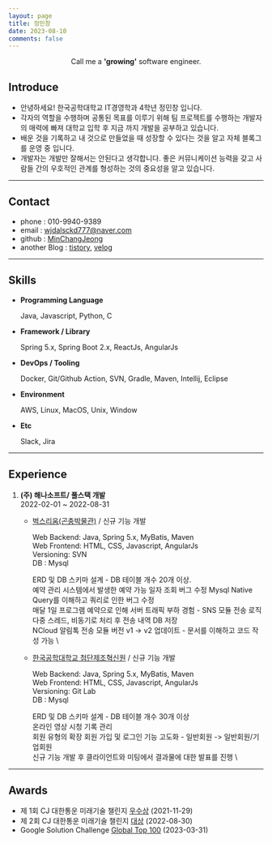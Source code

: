 ```yaml
---
layout: page
title: 정민창
date: 2023-08-10
comments: false
---
```

    
<center>Call me a <b>'growing'</b> software engineer.</center>

## Introduce

- 안녕하세요! 한국공학대학교 IT경영학과 4학년 정민창 입니다.
- 각자의 역할을 수행하며 공통된 목표를 이루기 위해 팀 프로젝트를 수행하는 개발자의 매력에 빠져 대학교 입학 후 지금 까지 개발을 공부하고 있습니다.
- 배운 것을 기록하고 내 것으로 만들었을 때 성장할 수 있다는 것을 알고 자체 블록그를 운영 중 입니다.
- 개발자는 개발만 잘해서는 안된다고 생각합니다. 좋은 커뮤니케이션 능력을 갖고 사람들 간의 우호적인 관계를 형성하는 것의 중요성을 알고 있습니다.


---

## Contact
* phone : 010-9940-9389
* email : wjdalsckd777@naver.com
* github : <a href="https://github.com/MinChangJeong">MinChangJeong</a>
* another Blog : <a href="https://jminc00.tistory.com">tistory</a>, <a href="https://velog.io/@wjdalsckd45">velog</a>  


---- 


## Skills

* **Programming Language**
    
    Java, Javascript, Python, C

* **Framework / Library**
    
    Spring 5.x, Spring Boot 2.x, ReactJs, AngularJs

* **DevOps / Tooling**
     
    Docker, Git/Github Action, SVN, Gradle, Maven, Intellij, Eclipse

* **Environment**
    
    AWS, Linux, MacOS, Unix, Window

* **Etc**
    
    Slack, Jira

----

## Experience

1. **(주) 해나소프트/ 풀스택 개발** \
    2022-02-01 ~ 2022-08-31

    * <a href="https://bugsrium.siheung.go.kr/">벅스리움(곤충박물관)</a> / 신규 기능 개발

        Web Backend: Java, Spring 5.x, MyBatis, Maven \
        Web Frontend: HTML, CSS, Javascript, AngularJs \
        Versioning: SVN \
        DB : Mysql

        ERD 및 DB 스키마 설계 - DB 테이블 개수 20개 이상. \
        예약 관리 시스템에서 발생한 예약 가능 일자 조회 버그 수정 
        Mysql Native Query를 이해하고 쿼리로 인한 버그 수정 \
        매달 1일 프로그램 예약으로 인해 서버 트래픽 부하 경험 - SNS
        모듈 전송 로직 다중 스레드, 비동기로 처리 후 전송 내역 DB 저장 \
        NCloud 알림톡 전송 모듈 버전 v1 -> v2 업데이트 - 문서를 
        이해하고 코드 작성 가능 \

    * <a href="https://amic.tukorea.ac.kr/">한국공학대학교 첨단제조혁신원</a> / 신규 기능 개발

        Web Backend: Java, Spring 5.x, MyBatis, Maven \
        Web Frontend: HTML, CSS, Javascript, AngularJs \
        Versioning: Git Lab \
        DB : Mysql

        ERD 및 DB 스키마 설계 - DB 테이블 개수 30개 이상 \
        온라인 영상 시청 기록 관리 \
        회원 유형의 확장 회원 가입 및 로그인 기능 고도화 - 일반회원 ->
        일반회원/기업회원 \
        신규 기능 개발 후 클라이언트와 미팅에서 결과물에 대한 발표를 
        진행 \

---

## Awards

* 제 1회 CJ 대한통운 미래기술 챌린지 <U>우수상</U> (2021-11-29)
* 제 2회 CJ 대한통운 미래기술 챌린지 <U>대상</U> (2022-08-30)
* Google Solution Challenge <U>Global Top 100</U> (2023-03-31)



